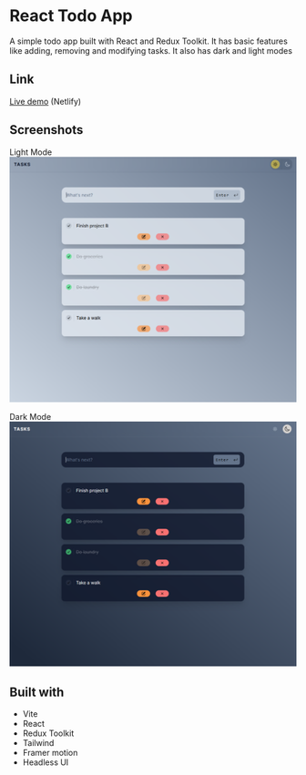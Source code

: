 # React Todo App

A simple todo app built with React and Redux Toolkit. It has basic features like adding, removing and modifying tasks. It also has dark and light modes

## Link

[Live demo](https://flx-todo-react.netlify.app/) (Netlify)

## Screenshots

Light Mode
![Screenshot of TASKS app - light mode](./TASKS-preview-light.png?raw=true)

Dark Mode
![Screenshot of TASKS app - dark mode](./TASKS-preview-dark.png?raw=true)

## Built with

- Vite
- React
- Redux Toolkit
- Tailwind
- Framer motion
- Headless UI
